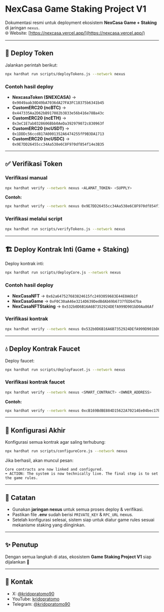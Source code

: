 # NexCasa Game Staking Project V1

Dokumentasi resmi untuk deployment ekosistem **NexCasa Game + Staking** di jaringan `nexus`.  
🌐 Website: [https://nexcasa.vercel.app/](https://nexcasa.vercel.app/)

---

## 🚀 Deploy Token

Jalankan perintah berikut:

```bash
npx hardhat run scripts/deployTokens.js --network nexus
```

### Contoh hasil deploy

- **NexcasaToken ($NEXCASA)** → `0x9049aab30D49bA7036dA27FA3FC18375b6341b45`  
- **CustomERC20 (ncBTC)** → `0x447335Aa2D62bB917082b3833e56b416e78Ba43c`  
- **CustomERC20 (ncETH)** → `0x3eC1E7ab0328606Bbb0AeDa392979072c830963f`  
- **CustomERC20 (ncUSDT)** → `0x1DDDc56ccd817A0001352A6474255fF9B3DA1713`  
- **CustomERC20 (ncUSDC)** → `0x9E7DD26455cc34Aa538e6C8F970df854f14e3B35`  

---

## ✅ Verifikasi Token

### Verifikasi manual

```bash
npx hardhat verify --network nexus <ALAMAT_TOKEN> <SUPPLY>
```

**Contoh:**

```bash
npx hardhat verify --network nexus 0x9E7DD26455cc34Aa538e6C8F970df854f14e3B35 250000000000000000000000000
```

### Verifikasi melalui script

```bash
npx hardhat run scripts/verifyTokens.js --network nexus
```

---

## 🏗 Deploy Kontrak Inti (Game + Staking)

Deploy kontrak inti:

```bash
npx hardhat run scripts/deployCore.js --network nexus
```

### Contoh hasil deploy

- **NexCasaNFT** → `0x62a647527683824615fc2493059683E44E0A6b1f`  
- **NexCasaGame** → `0xF0C30aA46e3214D639DedBdAb69b6737fEDb47ba`  
- **NexCasaNFTStaking** → `0x532b0D6B16A6B7352924DEfA999D901bD0Aa86Af`  

### Verifikasi kontrak

```bash
npx hardhat verify --network nexus 0x532b0D6B16A6B7352924DEfA999D901bD0Aa86Af
```

---

## 💧 Deploy Kontrak Faucet

Deploy faucet:

```bash
npx hardhat run scripts/deployFaucet.js --network nexus
```

### Verifikasi kontrak faucet

```bash
npx hardhat verify --network nexus <SMART_CONTRACT> <OWNER_ADDRESS>
```

**Contoh:**

```bash
npx hardhat verify --network nexus 0xcB169BdBE884D15622A70214Ee04bec17be3fCE7 0x11Cde369597203f385BC164E64E34e1F520E1983
```

---

## 🔧 Konfigurasi Akhir

Konfigurasi semua kontrak agar saling terhubung:

```bash
npx hardhat run scripts/configureCore.js --network nexus
```

Jika berhasil, akan muncul pesan:

```
Core contracts are now linked and configured.
➡️ ACTION: The system is now technically live. The final step is to set the game rules.
```

---

## 📌 Catatan

- Gunakan **jaringan nexus** untuk semua proses deploy & verifikasi.  
- Pastikan file **.env** sudah berisi `PRIVATE_KEY` & `RPC_URL` nexus.  
- Setelah konfigurasi selesai, sistem siap untuk diatur game rules sesuai mekanisme staking yang diinginkan.  

---

## ✨ Penutup

Dengan semua langkah di atas, ekosistem **Game Staking Project V1** siap dijalankan 🚀

---

## 📢 Kontak

- X: [@kridopratomo90](https://x.com/kridopratomo90)  
- YouTube: [kridopratomo](https://youtube.com/kridopratomo)  
- Telegram: [@kridopratomo90](https://telegram.com/kridopratomo90)  
